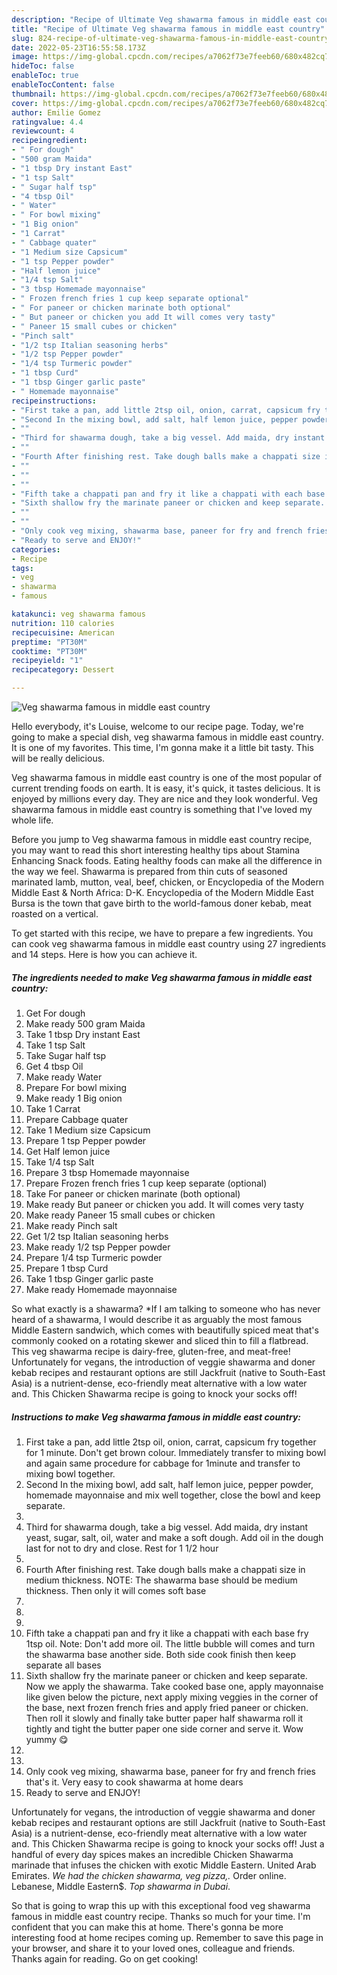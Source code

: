 ```yaml
---
description: "Recipe of Ultimate Veg shawarma famous in middle east country"
title: "Recipe of Ultimate Veg shawarma famous in middle east country"
slug: 824-recipe-of-ultimate-veg-shawarma-famous-in-middle-east-country
date: 2022-05-23T16:55:58.173Z
image: https://img-global.cpcdn.com/recipes/a7062f73e7feeb60/680x482cq70/veg-shawarma-famous-in-middle-east-country-recipe-main-photo.jpg
hideToc: false
enableToc: true
enableTocContent: false
thumbnail: https://img-global.cpcdn.com/recipes/a7062f73e7feeb60/680x482cq70/veg-shawarma-famous-in-middle-east-country-recipe-main-photo.jpg
cover: https://img-global.cpcdn.com/recipes/a7062f73e7feeb60/680x482cq70/veg-shawarma-famous-in-middle-east-country-recipe-main-photo.jpg
author: Emilie Gomez
ratingvalue: 4.4
reviewcount: 4
recipeingredient:
- " For dough"
- "500 gram Maida"
- "1 tbsp Dry instant East"
- "1 tsp Salt"
- " Sugar half tsp"
- "4 tbsp Oil"
- " Water"
- " For bowl mixing"
- "1 Big onion"
- "1 Carrat"
- " Cabbage quater"
- "1 Medium size Capsicum"
- "1 tsp Pepper powder"
- "Half lemon juice"
- "1/4 tsp Salt"
- "3 tbsp Homemade mayonnaise"
- " Frozen french fries 1 cup keep separate optional"
- " For paneer or chicken marinate both optional"
- " But paneer or chicken you add It will comes very tasty"
- " Paneer 15 small cubes or chicken"
- "Pinch salt"
- "1/2 tsp Italian seasoning herbs"
- "1/2 tsp Pepper powder"
- "1/4 tsp Turmeric powder"
- "1 tbsp Curd"
- "1 tbsp Ginger garlic paste"
- " Homemade mayonnaise"
recipeinstructions:
- "First take a pan, add little 2tsp oil, onion, carrat, capsicum fry together for 1 minute. Don&#39;t get brown colour. Immediately transfer to mixing bowl and again same procedure for cabbage for 1minute and transfer to mixing bowl together."
- "Second In the mixing bowl, add salt, half lemon juice, pepper powder, homemade mayonnaise and mix well together, close the bowl and keep separate."
- ""
- "Third for shawarma dough, take a big vessel. Add maida, dry instant yeast, sugar, salt, oil, water and make a soft dough. Add oil in the dough last for not to dry and close. Rest for 1 1/2 hour"
- ""
- "Fourth After finishing rest. Take dough balls make a chappati size in medium thickness. NOTE: The shawarma base should be medium thickness. Then only it will comes soft base"
- ""
- ""
- ""
- "Fifth take a chappati pan and fry it like a chappati with each base fry 1tsp oil. Note: Don&#39;t add more oil. The little bubble will comes and turn the shawarma base another side. Both side cook finish then keep separate all bases"
- "Sixth shallow fry the marinate paneer or chicken and keep separate. Now we apply the shawarma. Take cooked base one, apply mayonnaise like given below the picture, next apply mixing veggies in the corner of the base, next frozen french fries and apply fried paneer or chicken. Then roll it slowly and finally take butter paper half shawarma roll it tightly and tight the butter paper one side corner and serve it. Wow yummy 😋"
- ""
- ""
- "Only cook veg mixing, shawarma base, paneer for fry and french fries that&#39;s it. Very easy to cook shawarma at home dears"
- "Ready to serve and ENJOY!"
categories:
- Recipe
tags:
- veg
- shawarma
- famous

katakunci: veg shawarma famous 
nutrition: 110 calories
recipecuisine: American
preptime: "PT30M"
cooktime: "PT30M"
recipeyield: "1"
recipecategory: Dessert

---
```



![Veg shawarma famous in middle east country](https://img-global.cpcdn.com/recipes/a7062f73e7feeb60/680x482cq70/veg-shawarma-famous-in-middle-east-country-recipe-main-photo.jpg)

Hello everybody, it's Louise, welcome to our recipe page. Today, we're going to make a special dish, veg shawarma famous in middle east country. It is one of my favorites. This time, I'm gonna make it a little bit tasty. This will be really delicious.

Veg shawarma famous in middle east country is one of the most popular of current trending foods on earth. It is easy, it's quick, it tastes delicious. It is enjoyed by millions every day. They are nice and they look wonderful. Veg shawarma famous in middle east country is something that I've loved my whole life.

Before you jump to Veg shawarma famous in middle east country recipe, you may want to read this short interesting healthy tips about Stamina Enhancing Snack foods. Eating healthy foods can make all the difference in the way we feel. Shawarma is prepared from thin cuts of seasoned marinated lamb, mutton, veal, beef, chicken, or Encyclopedia of the Modern Middle East & North Africa: D-K. Encyclopedia of the Modern Middle East Bursa is the town that gave birth to the world-famous doner kebab, meat roasted on a vertical.


To get started with this recipe, we have to prepare a few ingredients. You can cook veg shawarma famous in middle east country using 27 ingredients and 14 steps. Here is how you can achieve it.

<!--inarticleads1-->

##### The ingredients needed to make Veg shawarma famous in middle east country:

1. Get  For dough
1. Make ready 500 gram Maida
1. Take 1 tbsp Dry instant East
1. Take 1 tsp Salt
1. Take  Sugar half tsp
1. Get 4 tbsp Oil
1. Make ready  Water
1. Prepare  For bowl mixing
1. Make ready 1 Big onion
1. Take 1 Carrat
1. Prepare  Cabbage quater
1. Take 1 Medium size Capsicum
1. Prepare 1 tsp Pepper powder
1. Get Half lemon juice
1. Take 1/4 tsp Salt
1. Prepare 3 tbsp Homemade mayonnaise
1. Prepare  Frozen french fries 1 cup keep separate (optional)
1. Take  For paneer or chicken marinate (both optional)
1. Make ready  But paneer or chicken you add. It will comes very tasty
1. Make ready  Paneer 15 small cubes or chicken
1. Make ready Pinch salt
1. Get 1/2 tsp Italian seasoning herbs
1. Make ready 1/2 tsp Pepper powder
1. Prepare 1/4 tsp Turmeric powder
1. Prepare 1 tbsp Curd
1. Take 1 tbsp Ginger garlic paste
1. Make ready  Homemade mayonnaise


So what exactly is a shawarma? *If I am talking to someone who has never heard of a shawarma, I would describe it as arguably the most famous Middle Eastern sandwich, which comes with beautifully spiced meat that&#39;s commonly cooked on a rotating skewer and sliced thin to fill a flatbread. This veg shawarma recipe is dairy-free, gluten-free, and meat-free! Unfortunately for vegans, the introduction of veggie shawarma and doner kebab recipes and restaurant options are still Jackfruit (native to South-East Asia) is a nutrient-dense, eco-friendly meat alternative with a low water and. This Chicken Shawarma recipe is going to knock your socks off! 

<!--inarticleads2-->

##### Instructions to make Veg shawarma famous in middle east country:

1. First take a pan, add little 2tsp oil, onion, carrat, capsicum fry together for 1 minute. Don&#39;t get brown colour. Immediately transfer to mixing bowl and again same procedure for cabbage for 1minute and transfer to mixing bowl together.
1. Second In the mixing bowl, add salt, half lemon juice, pepper powder, homemade mayonnaise and mix well together, close the bowl and keep separate.
1. 
1. Third for shawarma dough, take a big vessel. Add maida, dry instant yeast, sugar, salt, oil, water and make a soft dough. Add oil in the dough last for not to dry and close. Rest for 1 1/2 hour
1. 
1. Fourth After finishing rest. Take dough balls make a chappati size in medium thickness. NOTE: The shawarma base should be medium thickness. Then only it will comes soft base
1. 
1. 
1. 
1. Fifth take a chappati pan and fry it like a chappati with each base fry 1tsp oil. Note: Don&#39;t add more oil. The little bubble will comes and turn the shawarma base another side. Both side cook finish then keep separate all bases
1. Sixth shallow fry the marinate paneer or chicken and keep separate. Now we apply the shawarma. Take cooked base one, apply mayonnaise like given below the picture, next apply mixing veggies in the corner of the base, next frozen french fries and apply fried paneer or chicken. Then roll it slowly and finally take butter paper half shawarma roll it tightly and tight the butter paper one side corner and serve it. Wow yummy 😋
1. 
1. 
1. Only cook veg mixing, shawarma base, paneer for fry and french fries that&#39;s it. Very easy to cook shawarma at home dears
1. Ready to serve and ENJOY!

Unfortunately for vegans, the introduction of veggie shawarma and doner kebab recipes and restaurant options are still Jackfruit (native to South-East Asia) is a nutrient-dense, eco-friendly meat alternative with a low water and. This Chicken Shawarma recipe is going to knock your socks off! Just a handful of every day spices makes an incredible Chicken Shawarma marinade that infuses the chicken with exotic Middle Eastern. United Arab Emirates. *We had the chicken shawarma, veg pizza,.* Order online. Lebanese, Middle Eastern$. *Top shawarma in Dubai*. 

So that is going to wrap this up with this exceptional food veg shawarma famous in middle east country recipe. Thanks so much for your time. I'm confident that you can make this at home. There's gonna be more interesting food at home recipes coming up. Remember to save this page in your browser, and share it to your loved ones, colleague and friends. Thanks again for reading. Go on get cooking!
